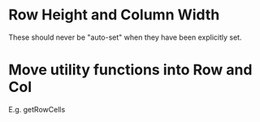 # Row Height and Column Width
These should never be "auto-set" when they have been explicitly set.

# Move utility functions into Row and Col
E.g. getRowCells
